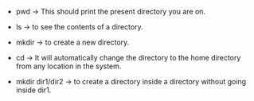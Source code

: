 * pwd -> This should print the present directory you are on.

* ls -> to see the contents of a directory.

* mkdir -> to create a new directory. 

* cd -> It will automatically change the directory to the home directory from any location in the system. 

* mkdir dir1/dir2 -> to create a directory inside a directory without going inside dir1.
